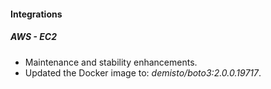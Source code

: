 
#### Integrations
##### AWS - EC2
- Maintenance and stability enhancements.
- Updated the Docker image to: *demisto/boto3:2.0.0.19717*.